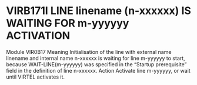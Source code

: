 # VIRB171I LINE linename (n-xxxxxx) IS WAITING FOR m-yyyyyy ACTIVATION
Module
    VIR0B17
Meaning
    Initialisation of the line with external name linename and internal name n-xxxxxx is waiting for line m-yyyyyy to start, because WAIT-LINE(m-yyyyyy) was specified in the “Startup prerequisite” field in the definition of line n-xxxxxx.
Action
    Activate line m-yyyyyy, or wait until VIRTEL activates it.
